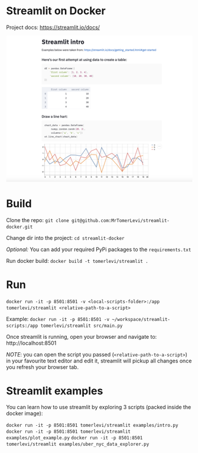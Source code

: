 # Streamlit on Docker
Project docs: https://streamlit.io/docs/

<p align="center">
  <img src="img/streamlit.png" width="750" title="Example Streamlit App">
</p>

# Build 
Clone the repo:
`git clone git@github.com:MrTomerLevi/streamlit-docker.git`

Change dir into the project:
`cd streamlit-docker`

*Optional:*  You can add your required PyPi packages to the `requirements.txt`

Run docker build:
`docker build -t tomerlevi/streamlit .`



# Run
`docker run -it -p 8501:8501 -v <local-scripts-folder>:/app tomerlevi/streamlit <relative-path-to-a-script>`

Example:
`docker run -it -p 8501:8501 -v ~/workspace/streamlit-scripts:/app tomerlevi/streamlit src/main.py`

Once streamlit is running, open your browser and navigate to: http://localhost:8501

*NOTE*: you can open the script you passed (`<relative-path-to-a-script>`) in your favourite text editor and edit it, streamlit will pickup all changes once you refresh your browser tab.

# Streamlit examples
You can learn how to use streamlit by exploring 3 scripts (packed inside the docker image):

`docker run -it -p 8501:8501 tomerlevi/streamlit examples/intro.py`
`docker run -it -p 8501:8501 tomerlevi/streamlit examples/plot_example.py`
`docker run -it -p 8501:8501 tomerlevi/streamlit examples/uber_nyc_data_explorer.py`

